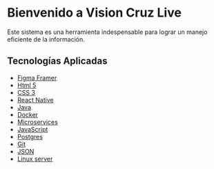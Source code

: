 # Bienvenido a Vision Cruz Live


Este sistema es una herramienta indespensable para lograr un manejo eficiente de la información.

## Tecnologías Aplicadas

- [Figma Framer](https://www.figma.com/)
- [Html 5](https://en.wikipedia.org/wiki/HTML5)
- [CSS 3](https://es.wikipedia.org/wiki/CSS)
- [React Native](https://reactnative.dev/)
- [Java](https://en.wikipedia.org/wiki/Java_(programming_language))
- [Docker](https://www.docker.com/)
- [Microservices](https://microservices.io/)
- [JavaScript](https://www.javascript.com/)
- [Postgres](https://www.postgresql.org/)
- [Git](https://git-scm.com/)
- [JSON](https://www.json.org/json-en.html)
- [Linux server](https://ubuntu.com/)
